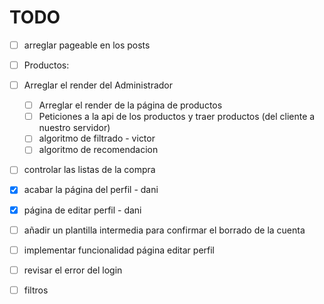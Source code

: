 
# TODO

- [ ] arreglar pageable en los posts
- [ ] Productos:
- [ ] Arreglar el render del Administrador
  - [ ] Arreglar el render de la página de productos
  - [ ] Peticiones a la api de los productos y traer productos (del cliente a nuestro servidor)
  - [ ] algoritmo de filtrado - victor
  - [ ] algoritmo de recomendacion
- [ ] controlar las listas de la compra
- [x] acabar la página del perfil - dani
- [x] página de editar perfil - dani
- [ ] añadir un plantilla intermedia para confirmar el borrado de la cuenta
- [ ] implementar funcionalidad página editar perfil
- [ ] revisar el error del login
- [ ] filtros

